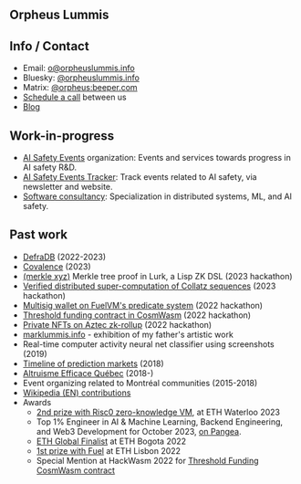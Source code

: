 ## Orpheus Lummis

## Info / Contact
- Email: [o@orpheuslummis.info](mailto:o@orpheuslummis.info)
- Bluesky: [@orpheuslummis.info](https://bsky.app/profile/orpheuslummis.info)
- Matrix: [@orpheus:beeper.com](https://matrix.to/#/@orpheus:beeper.com)
- [Schedule a call](https://calendly.com/orpheuslummis/discussion) between us
- [Blog](https://orpheus.substack.com/)

## Work-in-progress
- [AI Safety Events](https://aisafetyevents.org/) organization: Events and services towards progress in AI safety R&D.
- [AI Safety Events Tracker](https://aisafety.events/): Track events related to AI safety, via newsletter and website.
- [Software consultancy](https://orpheuslummis.info/software_consultancy.html): Specialization in distributed systems, ML, and AI safety.

## Past work
- [DefraDB](https://github.com/sourcenetwork/defradb/) (2022-2023)
- [Covalence](https://github.com/orpheuslummis/covalence) (2023)
- [(merkle xyz)](https://devfolio.co/projects/merkle-xyz-35fe) Merkle tree proof in Lurk, a Lisp ZK DSL (2023 hackathon)
- [Verified distributed super-computation of Collatz sequences](https://github.com/orpheuslummis/Collaptz) (2023 hackathon)
- [Multisig wallet on FuelVM's predicate system](https://fuel-labs.ghost.io/ethlisbon22-recap/) (2022 hackathon)
- [Threshold funding contract in CosmWasm](https://github.com/orpheuslummis/threshold-funding) (2022 hackathon)
- [Private NFTs on Aztec zk-rollup](https://ethglobal.com/showcase/dizkreet-4rvz2) (2022 hackathon)
- [marklummis.info](https://marklummis.info) - exhibition of my father's artistic work
- Real-time computer activity neural net classifier using screenshots (2019)
- [Timeline of prediction markets](https://timelines.issarice.com/wiki/Timeline_of_prediction_markets) (2018)
- [Altruisme Efficace Québec](https://altruismeefficacequebec.org/) (2018-)
- Event organizing related to Montréal communities (2015-2018)
- [Wikipedia (EN) contributions](https://en.wikipedia.org/w/index.php?limit=500&title=Special%3AContributions&contribs=user&target=Orpheus+Lummis&namespace=&tagfilter=&start=&end=)
- Awards
  - [2nd prize with Risc0 zero-knowledge VM](https://github.com/orpheuslummis/Collaptz), at ETH Waterloo 2023
  - Top 1% Engineer in AI & Machine Learning, Backend Engineering, and Web3 Development for October 2023, [on Pangea](https://share.pangea.app/manage/60e243a9-0cb5-47db-96b0-45b681f17f80).
  - [ETH Global Finalist](https://github.com/meirbank/ETHBogota2022) at ETH Bogota 2022
  - [1st prize with Fuel](https://fuel-labs.ghost.io/ethlisbon22-recap/) at ETH Lisbon 2022
  - Special Mention at HackWasm 2022 for [Threshold Funding CosmWasm contract](https://github.com/orpheuslummis/threshold-funding)
